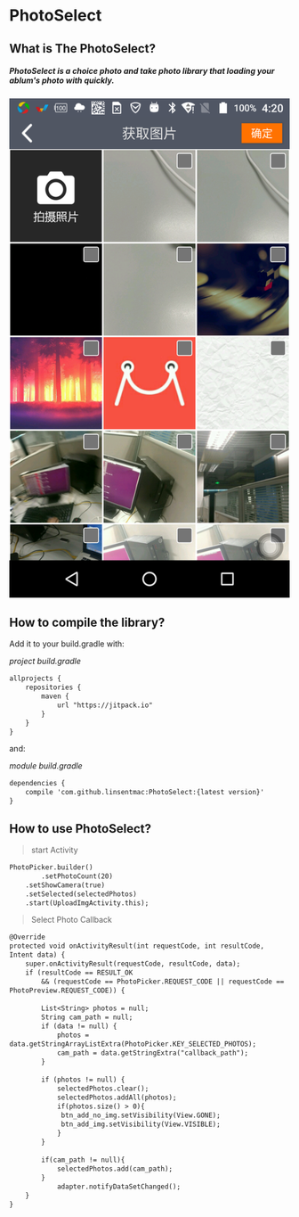 PhotoSelect
====

What is The PhotoSelect?
----

##### PhotoSelect is a choice photo and take photo library that loading your ablum's photo with quickly. 

![Example Img](https://github.com/linsentmac/PhotoSelect/raw/master/photo/example.png)

How to compile the library?
----

Add it to your build.gradle with:

*project build.gradle*

```
allprojects {
    repositories {
        maven {
            url "https://jitpack.io"
        }
    }
}
```


and:

*module build.gradle*

```
dependencies {
    compile 'com.github.linsentmac:PhotoSelect:{latest version}'
}
```

How to use PhotoSelect?
----

> start Activity


```
PhotoPicker.builder()
    	.setPhotoCount(20)
	.setShowCamera(true)
	.setSelected(selectedPhotos)
	.start(UploadImgActivity.this);
```

> Select Photo Callback


```
@Override
protected void onActivityResult(int requestCode, int resultCode, Intent data) {
	super.onActivityResult(requestCode, resultCode, data);
	if (resultCode == RESULT_OK
		&& (requestCode == PhotoPicker.REQUEST_CODE || requestCode == PhotoPreview.REQUEST_CODE)) {

		List<String> photos = null;
		String cam_path = null;
		if (data != null) {
			photos = data.getStringArrayListExtra(PhotoPicker.KEY_SELECTED_PHOTOS);
			cam_path = data.getStringExtra("callback_path");
		}

		if (photos != null) {
		    selectedPhotos.clear();
		    selectedPhotos.addAll(photos);
		    if(photos.size() > 0){
			 btn_add_no_img.setVisibility(View.GONE);
			 btn_add_img.setVisibility(View.VISIBLE);
		    }
		}

		if(cam_path != null){
		    selectedPhotos.add(cam_path);
		}
		    adapter.notifyDataSetChanged();
	}
}
```
